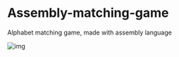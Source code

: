 # Assembly-matching-game
Alphabet matching game, made with assembly language

![img](https://github.com/moom1315/Assembly-matching-game/blob/master/demo2.gif)
